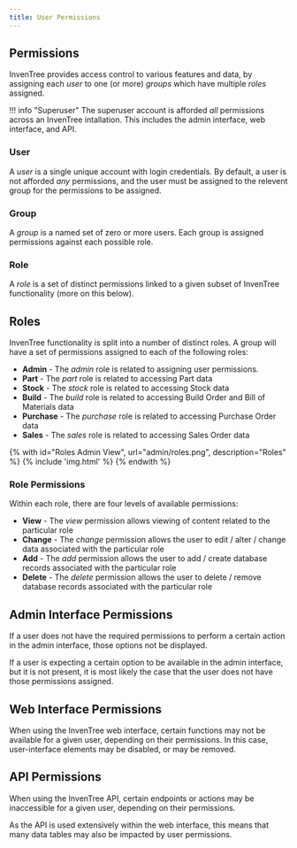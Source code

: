 ```yaml
---
title: User Permissions
---
```


## Permissions

InvenTree provides access control to various features and data, by assigning each *user* to one (or more) *groups* which have multiple *roles* assigned.

!!! info "Superuser"
    The superuser account is afforded *all* permissions across an InvenTree intallation. This includes the admin interface, web interface, and API.

### User

A *user* is a single unique account with login credentials. By default, a user is not afforded *any* permissions, and the user must be assigned to the relevent group for the permissions to be assigned.

### Group

A *group* is a named set of zero or more users. Each group is assigned permissions against each possible role.

### Role

A *role* is a set of distinct permissions linked to a given subset of InvenTree functionality (more on this below).

## Roles

InvenTree functionality is split into a number of distinct roles. A group will have a set of permissions assigned to each of the following roles:

- **Admin** - The *admin* role is related to assigning user permissions.
- **Part** - The *part* role is related to accessing Part data
- **Stock** - The *stock* role is related to accessing Stock data
- **Build** - The *build* role is related to accessing Build Order and Bill of Materials data
- **Purchase** - The *purchase* role is related to accessing Purchase Order data
- **Sales** - The *sales* role is related to accessing Sales Order data

{% with id="Roles Admin View", url="admin/roles.png", description="Roles" %}
{% include 'img.html' %}
{% endwith %}

### Role Permissions

Within each role, there are four levels of available permissions:

- **View** - The *view* permission allows viewing of content related to the particular role
- **Change** - The *change* permission allows the user to edit / alter / change data associated with the particular role
- **Add** - The *add* permission allows the user to add / create database records associated with the particular role
- **Delete** - The *delete* permission allows the user to delete / remove database records associated with the particular role

## Admin Interface Permissions

If a user does not have the required permissions to perform a certain action in the admin interface, those options not be displayed.

If a user is expecting a certain option to be available in the admin interface, but it is not present, it is most likely the case that the user does not have those permissions assigned. 

## Web Interface Permissions

When using the InvenTree web interface, certain functions may not be available for a given user, depending on their permissions. In this case, user-interface elements may be disabled, or may be removed.

## API Permissions

When using the InvenTree API, certain endpoints or actions may be inaccessible for a given user, depending on their permissions.

As the API is used extensively within the web interface, this means that many data tables may also be impacted by user permissions.
